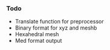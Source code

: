 ### Todo

- Translate function for preprocessor
- Binary format for xyz and meshb
- Hexahedral mesh
- Med format output
